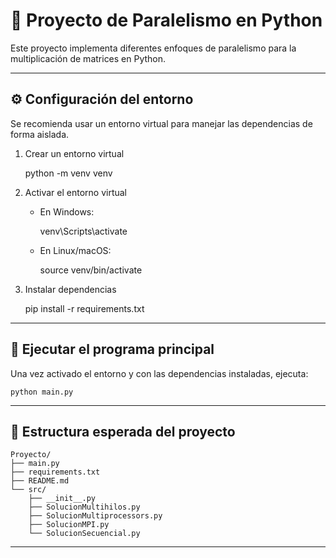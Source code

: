 🧠 Proyecto de Paralelismo en Python
===================================

Este proyecto implementa diferentes enfoques de paralelismo para la multiplicación de matrices en Python.

-----------------------------------

⚙️ Configuración del entorno
----------------------------

Se recomienda usar un entorno virtual para manejar las dependencias de forma aislada.

1. Crear un entorno virtual

    python -m venv venv

2. Activar el entorno virtual

    - En Windows:

        venv\Scripts\activate

    - En Linux/macOS:

        source venv/bin/activate

3. Instalar dependencias

    pip install -r requirements.txt

-----------------------------------

🚀 Ejecutar el programa principal
---------------------------------

Una vez activado el entorno y con las dependencias instaladas, ejecuta:

    python main.py

-----------------------------------

📂 Estructura esperada del proyecto
-----------------------------------

    Proyecto/
    ├── main.py
    ├── requirements.txt
    ├── README.md
    └── src/
        ├── __init__.py
        ├── SolucionMultihilos.py
        ├── SolucionMultiprocessors.py
        ├── SolucionMPI.py
        └── SolucionSecuencial.py

-----------------------------------

